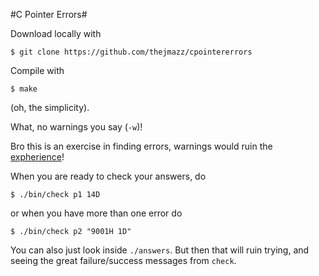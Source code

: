 #C Pointer Errors#

Download locally with

```
$ git clone https://github.com/thejmazz/cpointererrors
```

Compile with

```
$ make
```
(oh, the simplicity).


What, no warnings you say (`-w`)!

Bro this is an exercise in finding errors,
warnings would ruin the [expherience](https://twitter.com/expherience)!

When you are ready to check your answers, do

```
$ ./bin/check p1 14D
```

or when you have more than one error do

```
$ ./bin/check p2 "9001H 1D"
```

You can also just look inside `./answers`. But then that will ruin trying, and seeing the great failure/success messages from `check`.
